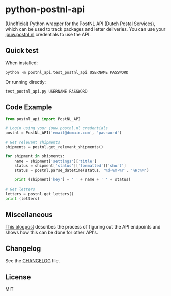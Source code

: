 # python-postnl-api
(Unofficial) Python wrapper for the PostNL API (Dutch Postal Services), which can be used to track packages and letter deliveries. You can use your [jouw.postnl.nl](http://jouw.postnl.nl) credentials to use the API. 

## Quick test
When installed:
```python
python -m postnl_api.test_postnl_api USERNAME PASSWORD
```

Or running directly:
```python
test_postnl_api.py USERNAME PASSWORD
```

## Code Example
```python
from postnl_api import PostNL_API

# Login using your jouw.postnl.nl credentials
postnl = PostNL_API('email@domain.com', 'password')

# Get relevant shipments
shipments = postnl.get_relevant_shipments()

for shipment in shipments:
    name = shipment['settings']['title']    
    status = shipment['status']['formatted']['short']
    status = postnl.parse_datetime(status, '%d-%m-%Y', '%H:%M')

    print (shipment['key'] + ' ' + name + ' ' + status)
    
# Get letters
letters = postnl.get_letters()
print (letters)
```

## Miscellaneous
[This blogpost](https://imick.nl/reverse-engineering-the-postnl-consumer-api/) describes the process of figuring out the API endpoints and shows how this can be done for other API's.

## Changelog
See the [CHANGELOG](./CHANGELOG.md) file.

## License
MIT
